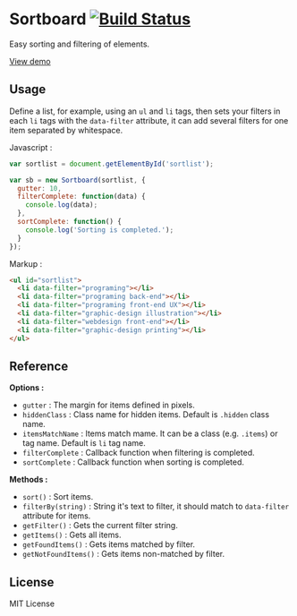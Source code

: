 # Sortboard [![Build Status](http://img.shields.io/travis/joseluisq/sortboardjs.svg?style=flat-square)](https://travis-ci.org/joseluisq/sortboardjs)

Easy sorting and filtering of elements.

[View demo](http://goo.gl/5cY8M1)

## Usage

Define a list, for example, using an `ul` and `li` tags, then sets your filters in each `li` tags with the `data-filter` attribute, it can add several filters for one item separated by whitespace.

Javascript :
```js
var sortlist = document.getElementById('sortlist');

var sb = new Sortboard(sortlist, {
  gutter: 10,
  filterComplete: function(data) {
    console.log(data);
  },
  sortComplete: function() {
    console.log('Sorting is completed.');
  }
});
```

Markup :
```html
<ul id="sortlist">
  <li data-filter="programing"></li>
  <li data-filter="programing back-end"></li>
  <li data-filter="programing front-end UX"></li>
  <li data-filter="graphic-design illustration"></li>
  <li data-filter="webdesign front-end"></li>
  <li data-filter="graphic-design printing"></li>
</ul>
```

## Reference
**Options :**

  * `gutter` : The margin for items defined in pixels.
  * `hiddenClass` : Class name for hidden items. Default is `.hidden` class name.
  * `itemsMatchName` : Items match mame. It can be a class (e.g. `.items`) or tag name. Default is `li` tag name.
  * `filterComplete` : Callback function when filtering is completed.
  * `sortComplete` : Callback function when sorting is completed.

**Methods :**

  * `sort()` : Sort items.
  * `filterBy(string)` : String it's text to filter, it should match to `data-filter` attribute for items.
  * `getFilter()` : Gets the current filter string.
  * `getItems()` : Gets all items.
  * `getFoundItems()` : Gets items matched by filter.
  * `getNotFoundItems()` : Gets items non-matched by filter.

## License
MIT License
